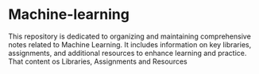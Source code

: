 # Machine-learning
This repository is dedicated to organizing and maintaining comprehensive notes related to Machine Learning. It includes information on key libraries, assignments, and additional resources to enhance learning and practice. That content os Libraries, Assignments and Resources
